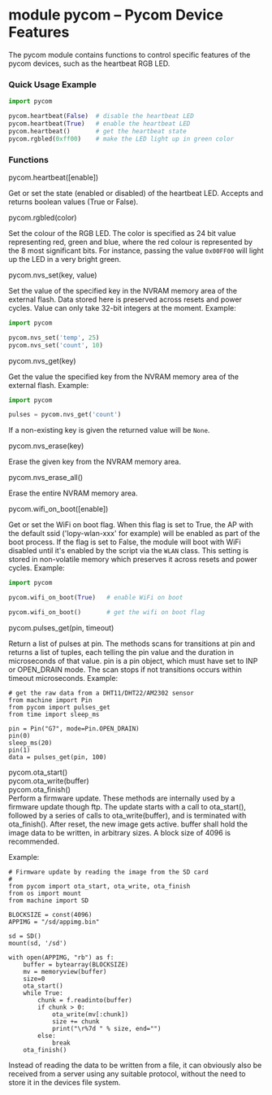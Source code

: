 # module pycom – Pycom Device Features
The pycom module contains functions to control specific features of the pycom devices, such as the heartbeat RGB LED.

### Quick Usage Example

```python
import pycom

pycom.heartbeat(False)  # disable the heartbeat LED
pycom.heartbeat(True)   # enable the heartbeat LED
pycom.heartbeat()       # get the heartbeat state
pycom.rgbled(0xff00)    # make the LED light up in green color
```

### Functions

<function>pycom.heartbeat([enable])</function>

Get or set the state (enabled or disabled) of the heartbeat LED. Accepts and returns boolean values (True or False).

<function>pycom.rgbled(color)</function>

Set the colour of the RGB LED. The color is specified as 24 bit value representing red, green and blue, where the red colour is represented by the 8 most significant bits. For instance, passing the value ``0x00FF00`` will light up the LED in a very bright green.

<function>pycom.nvs_set(key, value)</function>

Set the value of the specified key in the NVRAM memory area of the external flash. Data stored here is preserved across resets and power cycles. Value can only take 32-bit integers at the moment. Example:

```python
import pycom

pycom.nvs_set('temp', 25)
pycom.nvs_set('count', 10)
```

<function>pycom.nvs_get(key)</function>

Get the value the specified key from the NVRAM memory area of the external flash. Example:

```python
import pycom

pulses = pycom.nvs_get('count')
```

If a non-existing key is given the returned value will be ``None``.

<function>pycom.nvs_erase(key)</function>

Erase the given key from the NVRAM memory area.

<function>pycom.nvs_erase_all()</function>

Erase the entire NVRAM memory area.

<function>pycom.wifi_on_boot([enable])</function>

Get or set the WiFi on boot flag. When this flag is set to True, the AP with the default ssid ('lopy-wlan-xxx' for example) will be enabled as part of the boot process. If the flag is set to False, the module will boot with WiFi disabled until it's enabled by the script via the ``WLAN`` class. This setting is stored in non-volatile memory which preserves it across resets and power cycles. Example:

```python
import pycom

pycom.wifi_on_boot(True)   # enable WiFi on boot

pycom.wifi_on_boot()       # get the wifi on boot flag

```
<function>pycom.pulses_get(pin, timeout)</function>  

Return a list of pulses at pin. The methods scans for transitions at pin and returns a list of tuples, each telling the pin value and the duration in microseconds of that value.  pin is a pin object, which must have set
to INP or OPEN_DRAIN mode. The scan stops if not transitions occurs within timeout microseconds.
Example:
```
# get the raw data from a DHT11/DHT22/AM2302 sensor
from machine import Pin
from pycom import pulses_get
from time import sleep_ms

pin = Pin("G7", mode=Pin.OPEN_DRAIN)
pin(0)
sleep_ms(20)
pin(1)
data = pulses_get(pin, 100)
```

<function>pycom.ota_start()</function>  
<function>pycom.ota_write(buffer)</function>  
<function>pycom.ota_finish()</function>  
Perform a firmware update. These methods are internally used by a firmware update though ftp. The update starts with a call to ota_start(), followed by a series of
calls to ota_write(buffer), and is terminated with ota_finish().
After reset, the new image gets active. buffer shall hold the image data to be written, in arbitrary sizes. A block size of 4096 is recommended.

Example:
```
# Firmware update by reading the image from the SD card
#
from pycom import ota_start, ota_write, ota_finish
from os import mount
from machine import SD

BLOCKSIZE = const(4096)
APPIMG = "/sd/appimg.bin"

sd = SD()
mount(sd, '/sd')

with open(APPIMG, "rb") as f:
    buffer = bytearray(BLOCKSIZE)
    mv = memoryview(buffer)
    size=0
    ota_start()
    while True:
        chunk = f.readinto(buffer)
        if chunk > 0:
            ota_write(mv[:chunk])
            size += chunk
            print("\r%7d " % size, end="")
        else:
            break
    ota_finish()
```
Instead of reading the data to be written from a file, it can obviously also be received from a server using any suitable protocol, without the need to store
it in the devices file system.
